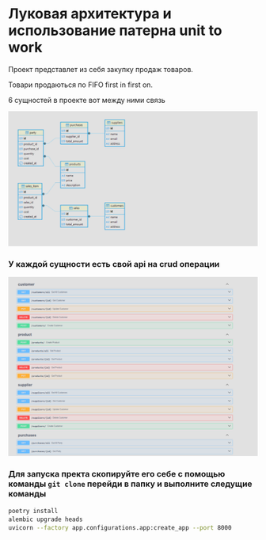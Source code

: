 # Луковая архитектура и использование патерна unit to work
Проект представлет из себя закупку продаж товаров.

Товари продаються по FIFO first in first on.

6 сущностей в проекте вот между ними связь

![dependency](public\database.png "entity")

### У каждой сущности есть свой **api** на **crud** операции
![api](public\api.png "api")
### Для запуска пректа скопируйте его себе с помощью команды `git clone` перейди в папку и выполните следущие команды 


``` bash 
poetry install 
alembic upgrade heads
uvicorn --factory app.configurations.app:create_app --port 8000 
```

